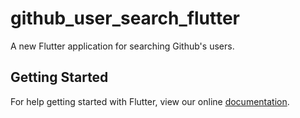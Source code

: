 # github_user_search_flutter

A new Flutter application for searching Github&#x27;s users.

## Getting Started

For help getting started with Flutter, view our online
[documentation](https://flutter.io/).
